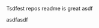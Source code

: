 Tsdfest repos readme is great asdf







asdfasdf





























































































